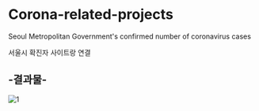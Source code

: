 # Corona-related-projects
Seoul Metropolitan Government's confirmed number of coronavirus cases

서울시 확진자 사이트랑 연결

## -결과물-

![1](https://user-images.githubusercontent.com/76561461/176992608-9cf636e4-b31d-4667-864d-d8983f057ee3.PNG)

